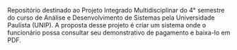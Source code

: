 Repositório destinado ao Projeto Integrado Multidisciplinar do 4° semestre do curso de Análise e Desenvolvimento de Sistemas pela Universidade Paulista (UNIP). A proposta desse projeto é criar um sistema onde o funcionário possa consultar seu demonstrativo de pagamento e baixa-lo em PDF.

